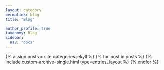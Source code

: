 ```yaml
---
layout: category
permalink: blog
title: "Blog"

author_profile: true
taxonomy: Blog
sidebar:
  nav: "docs"
---
```


{% assign posts = site.categories.jekyll %}
{% for post in posts %}
  {% include custom-archive-single.html type=entries_layout %}
{% endfor %}